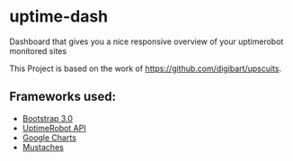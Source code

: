 uptime-dash
===========

Dashboard that gives you a nice responsive overview of your uptimerobot monitored sites

This Project is based on the work of https://github.com/digibart/upscuits.

Frameworks used:
-------------

- [Bootstrap 3.0](http://getbootstrap.com)
- [UptimeRobot API](http://www.uptimerobot.com)
- [Google Charts](https://developers.google.com/chart)
- [Mustaches](https://github.com/janl/mustache.js/)
